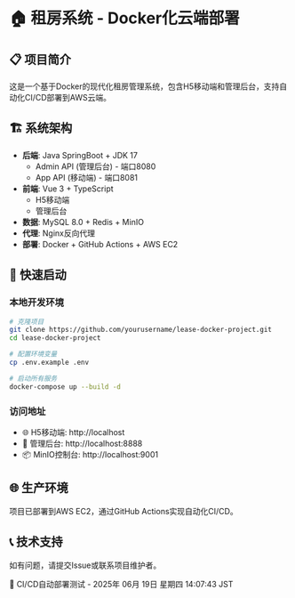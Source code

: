 # 🏠 租房系统 - Docker化云端部署

## 📋 项目简介
这是一个基于Docker的现代化租房管理系统，包含H5移动端和管理后台，支持自动化CI/CD部署到AWS云端。

## 🏗️ 系统架构
- **后端**: Java SpringBoot + JDK 17
  - Admin API (管理后台) - 端口8080  
  - App API (移动端) - 端口8081
- **前端**: Vue 3 + TypeScript
  - H5移动端
  - 管理后台
- **数据**: MySQL 8.0 + Redis + MinIO
- **代理**: Nginx反向代理
- **部署**: Docker + GitHub Actions + AWS EC2

## 🚀 快速启动

### 本地开发环境
```bash
# 克隆项目
git clone https://github.com/yourusername/lease-docker-project.git
cd lease-docker-project

# 配置环境变量
cp .env.example .env

# 启动所有服务
docker-compose up --build -d
```

### 访问地址
- 🌐 H5移动端: http://localhost
- 🔧 管理后台: http://localhost:8888
- 📦 MinIO控制台: http://localhost:9001

## 🌐 生产环境
项目已部署到AWS EC2，通过GitHub Actions实现自动化CI/CD。

## 📞 技术支持
如有问题，请提交Issue或联系项目维护者。

🚀 CI/CD自动部署测试 - 2025年 06月 19日 星期四 14:07:43 JST
